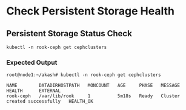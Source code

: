 # Check Persistent Storage Health

## Persistent Storage Status Check

```
kubectl -n rook-ceph get cephclusters
```

### **Expected Output**

```
root@node1:~/akash# kubectl -n rook-ceph get cephclusters

NAME        DATADIRHOSTPATH   MONCOUNT   AGE     PHASE   MESSAGE                        HEALTH      EXTERNAL
rook-ceph   /var/lib/rook     1          5m18s   Ready   Cluster created successfully   HEALTH_OK
```

